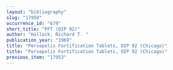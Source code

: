 ```yaml
---
layout: "bibliography"
slug: "17950"
occurrence_id: "679"
short_title: "PFT (OIP 92)"
author: "Hallock, Richard T. "
publication_year: "1969"
title: "Persepolis Fortification Tablets, OIP 92 (Chicago)"
title: "Persepolis Fortification Tablets, OIP 92 (Chicago)"
previous_item: "17953"
---
```

